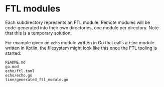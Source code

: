 # FTL modules

Each subdirectory represents an FTL module. Remote modules will be
code-generated into their own directories, one module per directory. Note that
this is a temporary solution.

For example given an `echo` module written in Go that calls a `time` module
written in Kotlin, the filesystem might look like this once the FTL tooling is
started:

```
README.md
go.mod
echo/ftl.toml
echo/echo.go
time/generated_ftl_module.go
```

